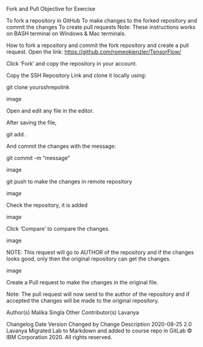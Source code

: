 Fork and Pull
Objective for Exercise

To fork a repository in GitHub
To make changes to the forked repository and commit the changes
To create pull requests
Note: These instructions works on BASH terminal on Windows & Mac terminals.

How to fork a repository and commit the fork repository and create a pull request.
Open the link: https://github.com/romeokienzler/TensorFlow/

Click ‘Fork’ and copy the repository in your account.

Copy the SSH Repository Link and clone it locally using:

git clone yoursshrepolink

image

Open and edit any file in the editor.

After saving the file,

git add .

And commit the changes with the message:

git commit -m “message”

image

git push to make the changes in remote repository

image

Check the repository, it is added

image

Click ‘Compare’ to compare the changes.

image

NOTE: This request will go to AUTHOR of the repository and if the changes looks good, only then the original repository can get the changes.

image

Create a Pull request to make the changes in the original file.

Note: The pull request will now send to the author of the repository and if accepted the changes will be made to the original repository.

Author(s)
Malika Singla
Other Contributor(s)
Lavanya

Changelog
Date	Version	Changed by	Change Description
2020-08-25	2.0	Lavanya	Migrated Lab to Markdown and added to course repo in GitLab
© IBM Corporation 2020. All rights reserved.
